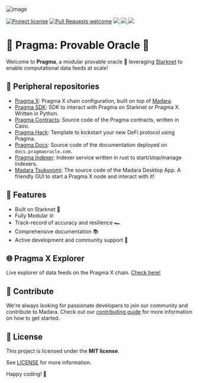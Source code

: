 <!-- markdownlint-disable -->

![image](https://github.com/Astraly-Labs/Pragma/assets/12902455/45243fd4-5a1d-4b85-864f-2ceca50c7f79)

<!-- markdownlint-restore -->

[![Project license](https://img.shields.io/github/license/Astraly-Labs/Pragma.svg?style=flat-square)](LICENSE)
[![Pull Requests welcome](https://img.shields.io/badge/PRs-welcome-ff69b4.svg?style=flat-square)](https://github.com/Astraly-Labs/Pragma/issues?q=is%3Aissue+is%3Aopen+label%3A%22help+wanted%22)
<a href="https://twitter.com/PragmaOracle">
<img src="https://img.shields.io/twitter/follow/PragmaOracle?style=social"/>
</a> <a href="https://github.com/Astraly-Labs/Pragma">
<img src="https://img.shields.io/github/stars/Astraly-Labs/Pragma?style=social"/>
</a> <a href="https://docs.pragmaoracle.com/">
<img src="https://img.shields.io/badge/Documentation-Website-yellow"/> </a>

# 🧩 Pragma: Provable Oracle 💚

Welcome to **Pragma**, a modular provable oracle 🧩 leveraging [Starknet](https://www.starknet.io/)
to enable computational data feeds at scale!

## 📣 Peripheral repositories

- [Pragma X](https://github.com/Astraly-Labs/pragma-x): Pragma X chain configuration, built on top of [Madara](https://github.com/keep-starknet-strange/madara).
- [Pragma SDK](https://github.com/Astraly-Labs/pragma-sdk): SDK to interact with Pragma on Starknet or Pragma X. Written in Python.
- [Pragma Contracts](https://github.com/Astraly-Labs/pragma-oracle): Source code of the Pragma contracts, written in Cairo.
- [Pragma Hack](https://github.com/Astraly-Labs/pragma-hack): Template to kickstart your new DeFi protocol using Pragma.
- [Pragma Docs](https://github.com/Astraly-Labs/pragma-docs): Source code of the documentation deployed on `docs.pragmaoracle.com`.
- [Pragma Indexer](https://github.com/Astraly-Labs/indexer-service): Indexer service written in rust to start/stop/manage indexers.
- [Madara Tsukuyomi](https://github.com/keep-starknet-strange/madara-tsukuyomi):
  The source code of the Madara Desktop App. A friendly GUI to start a Pragma X node and interact with it!

## 🌟 Features

- Built on Starknet 🐺
- Fully Modular 🌐
- Track-record of accuracy and resilience 🏎️
- Comprehensive documentation 📚
- Active development and community support 🤝

## 🌐 Pragma X Explorer

Live explorer of data feeds on the Pragma X chain.
[Check here!](https://explorer.pragmaoracle.com/)

## 🤝 Contribute

We're always looking for passionate developers to join our community and
contribute to Madara. Check out our [contributing guide](./docs/CONTRIBUTING.md)
for more information on how to get started.

## 📖 License

This project is licensed under the **MIT license**.

See [LICENSE](LICENSE) for more information.

Happy coding! 🎉
